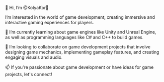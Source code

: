 👋 Hi, I’m @KolyaKor👀

I’m interested in the world of game development, creating immersive and interactive gaming experiences for players.

🌱 I’m currently learning about game engines like Unity and Unreal Engine, as well as programming languages like C# and C++ to build games.

💞️ I’m looking to collaborate on game development projects that involve designing game mechanics, implementing gameplay features, and creating engaging visuals and audio.

📫 If you're passionate about game development or have ideas for game projects, let's connect!


<!---
KolyaKor/KolyaKor is a ✨ special ✨ repository because its `README.md` (this file) appears on your GitHub profile.
You can click the Preview link to take a look at your changes.
--->
